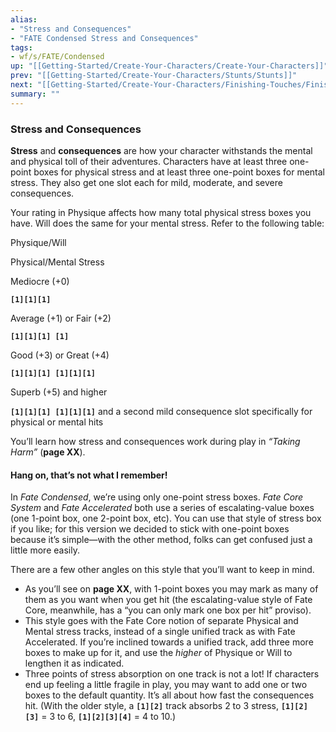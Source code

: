 ```yaml
---
alias:
- "Stress and Consequences"
- "FATE Condensed Stress and Consequences"
tags:
- wf/s/FATE/Condensed
up: "[[Getting-Started/Create-Your-Characters/Create-Your-Characters]]"
prev: "[[Getting-Started/Create-Your-Characters/Stunts/Stunts]]"
next: "[[Getting-Started/Create-Your-Characters/Finishing-Touches/Finishing-Touches]]"
summary: ""
---
```

### Stress and Consequences

**Stress** and **consequences** are how your character withstands the mental and physical toll of their adventures. Characters have at least three one-point boxes for physical stress and at least three one-point boxes for mental stress. They also get one slot each for mild, moderate, and severe consequences.

Your rating in Physique affects how many total physical stress boxes you have. Will does the same for your mental stress. Refer to the following table:

Physique/Will

Physical/Mental Stress

Mediocre (+0)

**`[1][1][1]`**

Average (+1) or Fair (+2)

**`[1][1][1] [1]`**

Good (+3) or Great (+4)

**`[1][1][1] [1][1][1]`**

Superb (+5) and higher

**`[1][1][1] [1][1][1]`** and a second mild consequence slot specifically for physical or mental hits

You’ll learn how stress and consequences work during play in _“Taking Harm”_ (**page XX**).

#### Hang on, that’s not what I remember!

In _Fate Condensed_, we’re using only one-point stress boxes. _Fate Core System_ and _Fate Accelerated_ both use a series of escalating-value boxes (one 1-point box, one 2-point box, etc). You can use that style of stress box if you like; for this version we decided to stick with one-point boxes because it’s simple—with the other method, folks can get confused just a little more easily.

There are a few other angles on this style that you’ll want to keep in mind.

- As you’ll see on **page XX**, with 1-point boxes you may mark as many of them as you want when you get hit (the escalating-value style of Fate Core, meanwhile, has a “you can only mark one box per hit” proviso).
- This style goes with the Fate Core notion of separate Physical and Mental stress tracks, instead of a single unified track as with Fate Accelerated. If you’re inclined towards a unified track, add three more boxes to make up for it, and use the _higher_ of Physique or Will to lengthen it as indicated.
- Three points of stress absorption on one track is not a lot! If characters end up feeling a little fragile in play, you may want to add one or two boxes to the default quantity. It’s all about how fast the consequences hit. (With the older style, a **`[1][2]`** track absorbs 2 to 3 stress, **`[1][2][3]`** = 3 to 6, **`[1][2][3][4]`** = 4 to 10.)